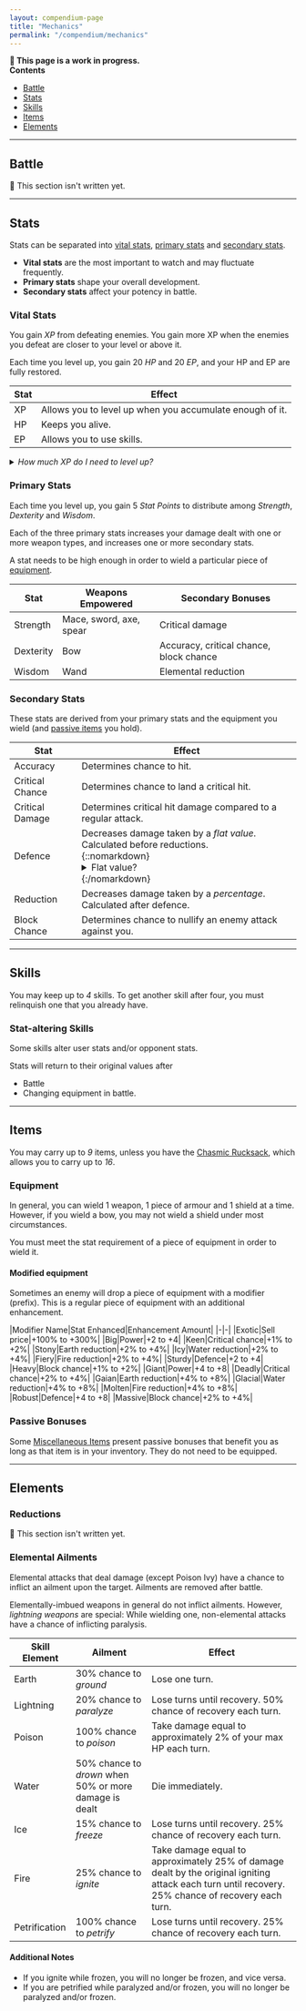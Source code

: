 ```yaml
---
layout: compendium-page
title: "Mechanics"
permalink: "/compendium/mechanics"
---
```


<strong class="callout">
  🚧 This page is a work in progress.
</strong>

<div class="callout">
  <strong>Contents</strong>
  <ul class="horizontal">
    <li>
      <a href="#battle">Battle</a>
    </li>
    <li>
      <a href="#stats">Stats</a>
    </li>
    <li>
      <a href="#skills">Skills</a>
    </li>
    <li>
      <a href="#items">Items</a>
    </li>
    <li>
      <a href="#elements">Elements</a>
    </li>
  </ul>
</div>

---

## Battle

<span class="callout">
  🚧 This section isn't written yet.
</span>

---

## Stats

Stats can be separated into [vital stats](#vital-stats), [primary stats](#primary-stats) and [secondary stats](#secondary-stats).

- **Vital stats** are the most important to watch and may fluctuate frequently.
- **Primary stats** shape your overall development.
- **Secondary stats** affect your potency in battle.

### Vital Stats

You gain *XP* from defeating enemies. You gain more XP when the enemies you defeat are closer to your level or above it.

Each time you level up, you gain 20 *HP* and 20 *EP*, and your HP and EP are fully restored.

|Stat|Effect
|-|-|
|XP|Allows you to level up when you accumulate enough of it.
|HP|Keeps you alive.
|EP|Allows you to use skills.

<details markdown=1><summary><em>How much XP do I need to level up?</em></summary>

|Level|XP Required|
|-|-|
|1|0|
|2|100|
|3|340|
|4|800|
|5|1,600|
|6|2,900|
|7|4,900|
|8|7,840|
|9|12,000|
|10|17,700|
|11|25,300|
|12|35,200|
|13|47,840|
|14|63,700|
|15|83,300|
|16|107,200|
|17|136,000|
|18|170,340|
|19|210,900|
|20|258,400|
|21|313,600|
|22|377,300|
|23|450,340|
|24|533,600|
|25|628,000|
|26|734,500|
|27|854,100|
|28|987,840|
|29|1,136,800|
|30|1,302,100|
|31|1,484,900|
|32|1,686,400|
|33|1,907,840|
|34|2,150,500|
|35|2,415,700|
|36|2,704,800|
|37|3,019,200|
|38|3,360,340|
|39|3,729,700|
|40|4,128,800|
|41|4,559,200|
|42|5,022,500|
|43|5,520,340|
|44|6,054,400|
|45|6,626,400|
|46|7,238,100|
|47|7,891,300|
|48|8,587,840|
|49|9,329,600|
|50|10,118,500|
|...|...|
|100|163,812,000|

</details>

### Primary Stats

Each time you level up, you gain 5 *Stat Points* to distribute among *Strength*, *Dexterity* and *Wisdom*.

Each of the three primary stats increases your damage dealt with one or more weapon types, and increases one or more secondary stats.

A stat needs to be high enough in order to wield a particular piece of [equipment](#equipment).

|Stat|Weapons Empowered|Secondary Bonuses|
|-|-|-|
|Strength|Mace, sword, axe, spear|Critical damage|
|Dexterity|Bow|Accuracy, critical chance, block chance|
|Wisdom|Wand|Elemental reduction|

### Secondary Stats

These stats are derived from your primary stats and the equipment you wield (and [passive items](#passive-bonuses) you hold).

|Stat|Effect|
|-|-|
|Accuracy|Determines chance to hit.|
|Critical Chance|Determines chance to land a critical hit.|
|Critical Damage|Determines critical hit damage compared to a regular attack.|
|Defence|Decreases damage taken by a *flat value*. Calculated before reductions.<br />{::nomarkdown}<details><summary class="bar-descriptor">Flat value?</summary>Every point of defence will reduce damage taken by one point.</details>{:/nomarkdown}|
|Reduction|Decreases damage taken by a *percentage*. Calculated after defence.|
|Block Chance|Determines chance to nullify an enemy attack against you.|

---

## Skills

You may keep up to *4* skills. To get another skill after four, you must relinquish one that you already have.

### Stat-altering Skills

Some skills alter user stats and/or opponent stats.

Stats will return to their original values after

- Battle
- Changing equipment in battle.

---

## Items

You may carry up to *9* items, unless you have the [Chasmic Rucksack](miscellaneous#chasmic-rucksack), which allows you to carry up to *16*.

### Equipment

In general, you can wield 1 weapon, 1 piece of armour and 1 shield at a time. However, if you wield a bow, you may not wield a shield under most circumstances.

You must meet the stat requirement of a piece of equipment in order to wield it.

#### Modified equipment

Sometimes an enemy will drop a piece of equipment with a modifier (prefix). This is a regular piece of equipment with an additional enhancement.

|Modifier Name|Stat Enhanced|Enhancement Amount|
|-|-|
|Exotic|Sell price|+100% to +300%|
|Big|Power|+2 to +4|
|Keen|Critical chance|+1% to +2%|
|Stony|Earth reduction|+2% to +4%|
|Icy|Water reduction|+2% to +4%|
|Fiery|Fire reduction|+2% to +4%|
|Sturdy|Defence|+2 to +4|
|Heavy|Block chance|+1% to +2%|
|Giant|Power|+4 to +8|
|Deadly|Critical chance|+2% to +4%|
|Gaian|Earth reduction|+4% to +8%|
|Glacial|Water reduction|+4% to +8%|
|Molten|Fire reduction|+4% to +8%|
|Robust|Defence|+4 to +8|
|Massive|Block chance|+2% to +4%|

### Passive Bonuses

Some [Miscellaneous Items](miscellaneous) present passive bonuses that benefit you as long as that item is in your inventory. They do not need to be equipped.

---

## Elements

### Reductions

<span class="callout">
  🚧 This section isn't written yet.
</span>

### Elemental Ailments

Elemental attacks that deal damage (except Poison Ivy) have a chance to inflict an ailment upon the target. Ailments are removed after battle.

Elementally-imbued weapons in general do not inflict ailments. However, *lightning weapons* are special: While wielding one, non-elemental attacks have a chance of inflicting paralysis.

|Skill Element|Ailment|Effect|
|-|-|-|
|Earth|30% chance to *ground*|Lose one turn.|
|Lightning|20% chance to *paralyze*|Lose turns until recovery. 50% chance of recovery each turn.|
|Poison|100% chance to *poison*|Take damage equal to approximately 2% of your max HP each turn.|
|Water|50% chance to *drown* when 50% or more damage is dealt|Die immediately.|
|Ice|15% chance to *freeze*|Lose turns until recovery. 25% chance of recovery each turn.|
|Fire|25% chance to *ignite*|Take damage equal to approximately 25% of damage dealt by the original igniting attack each turn until recovery. 25% chance of recovery each turn.|
|Petrification|100% chance to *petrify*|Lose turns until recovery. 25% chance of recovery each turn.|

#### Additional Notes

- If you ignite while frozen, you will no longer be frozen, and vice versa.
- If you are petrified while paralyzed and/or frozen, you will no longer be paralyzed and/or frozen.